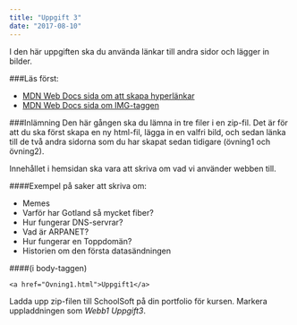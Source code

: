 ```yaml
---
title: "Uppgift 3"
date: "2017-08-10"
---
```


I den här uppgiften ska du använda länkar till andra sidor och lägger in bilder.

###Läs först:

- [MDN Web Docs sida om att skapa hyperlänkar](https://developer.mozilla.org/en-US/docs/Learn/HTML/Introduction_to_HTML/Creating_hyperlinks)
- [MDN Web Docs sida om IMG-taggen](https://developer.mozilla.org/en-US/docs/Web/HTML/Element/img)

###Inlämning
Den här gången ska du lämna in tre filer i en zip-fil. Det är för att du ska först skapa en ny html-fil, lägga in en valfri bild, och sedan länka till de två andra sidorna som du har skapat sedan tidigare (övning1 och övning2).

Innehållet i hemsidan ska vara att skriva om vad vi använder webben till.

####Exempel på saker att skriva om:

- Memes
- Varför har Gotland så mycket fiber?
- Hur fungerar DNS-servrar?
- Vad är ARPANET?
- Hur fungerar en Toppdomän?
- Historien om den första datasändningen

####(i body-taggen)

```html{numberLines: true}
<a href="Övning1.html">Uppgift1</a>
```

Ladda upp zip-filen till SchoolSoft på din portfolio för kursen. Markera uppladdningen som _Webb1 Uppgift3_.
